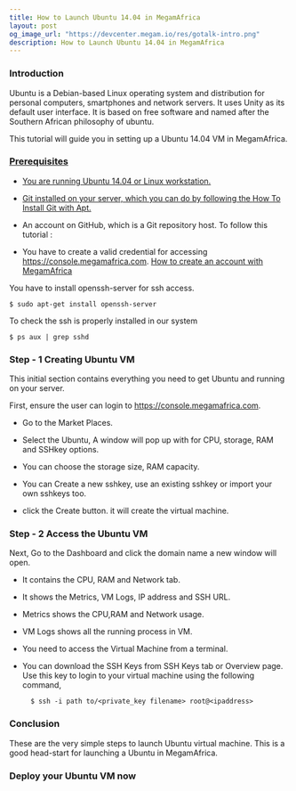 ```yaml
---
title: How to Launch Ubuntu 14.04 in MegamAfrica
layout: post
og_image_url: "https://devcenter.megam.io/res/gotalk-intro.png"
description: How to Launch Ubuntu 14.04 in MegamAfrica
---
```


### Introduction

Ubuntu is a Debian-based Linux operating system and distribution for personal computers, smartphones and network servers. It uses Unity as its default user interface. It is based on free software and named after the Southern African philosophy of ubuntu.

This tutorial will guide you in setting up a Ubuntu 14.04 VM in MegamAfrica.

<a href="https://console.megamafrica.com" target="_blank">
 

### Prerequisites

* You are running Ubuntu 14.04 or Linux workstation.

* Git installed on your server, which you can do by following the [How To Install Git with Apt.](https://www.digitalocean.com/community/tutorials/how-to-install-git-on-ubuntu-14-04)

* An account on GitHub, which is a Git repository host.
To follow this tutorial :

* You have to create a valid credential for accessing https://console.megamafrica.com. [How to create an account with MegamAfrica](https://devcenter.megam.io/2016/05/27/how-to-launch-ubuntu/)

You have to install openssh-server for ssh access.

	$ sudo apt-get install openssh-server

To check the ssh is properly installed in our system

	$ ps aux | grep sshd

### Step - 1 Creating Ubuntu VM

This initial section contains everything you need to get Ubuntu and running on your server.

First, ensure the user can login to https://console.megamafrica.com.  

* Go to the Market Places.

* Select the Ubuntu, A window will pop up with for CPU, storage, RAM and SSHkey options.

* You can choose the storage size, RAM capacity.

* You can Create a new sshkey, use an existing sshkey or import your own sshkeys too.

* click the Create button. it will create the virtual machine.

### Step - 2 Access the Ubuntu VM

Next, Go to the Dashboard and click the domain name a new window will open.

* It contains the CPU, RAM and Network tab.

* It shows the Metrics, VM Logs, IP address and SSH URL.

* Metrics shows the CPU,RAM and Network usage.

* VM Logs shows all the running process in VM.

* You need to access the Virtual Machine from a terminal.

* You can download the SSH Keys from SSH Keys tab or Overview page. Use this key to login to your virtual machine using the following command,

		$ ssh -i path to/<private_key filename> root@<ipaddress>

### Conclusion

These are the very simple steps to launch Ubuntu virtual machine. This is a good head-start for launching a Ubuntu in MegamAfrica.

### Deploy your Ubuntu VM now

<a href="https://console.megamafrica.com" target="_blank">
 
